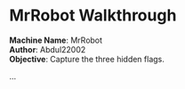 # MrRobot Walkthrough

**Machine Name**: MrRobot  
**Author**: Abdul22002  
**Objective**: Capture the three hidden flags.

...

